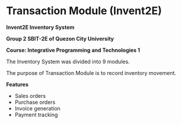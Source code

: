 # Transaction Module (Invent2E)
**Invent2E Inventory System**

**Group 2 SBIT-2E of Quezon City University**

**Course: Integrative Programming and Technologies 1**

The Inventory System was divided into 9 modules.

The purpose of Transaction Module is to record inventory movement.

**Features**
- Sales orders
- Purchase orders
- Invoice generation
- Payment tracking
